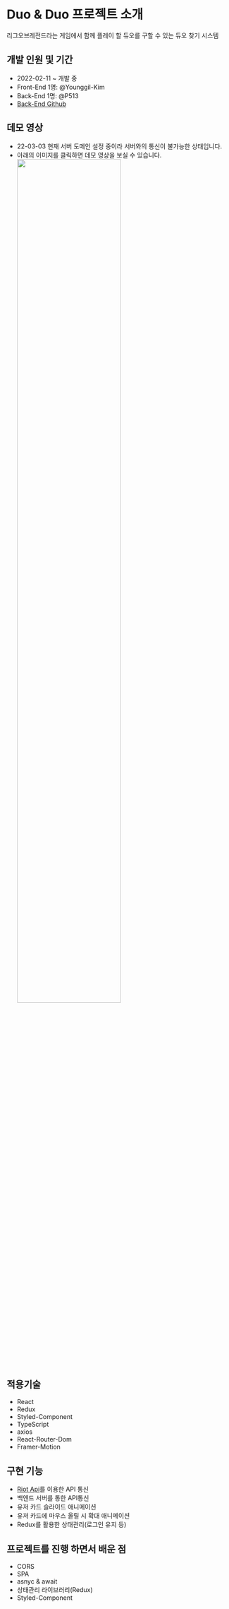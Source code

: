 # Duo & Duo 프로젝트 소개

리그오브레전드라는 게임에서 함께 플레이 할 듀오를 구할 수 있는 듀오 찾기 시스템 

## 개발 인원 및 기간
+ 2022-02-11 ~ 개발 중
+ Front-End 1명: @Younggil-Kim </br>
+  Back-End 1명: @P513 </br>
+ [Back-End Github](https://github.com/P513/15gg_backend)

## 데모 영상
+ 22-03-03 현재 서버 도메인 설정 중이라 서버와의 통신이 불가능한 상태입니다.
+ 아래의 이미지를 클릭하면 데모 영상을 보실 수 있습니다.
[<img width="70%" src="https://user-images.githubusercontent.com/69848929/156399793-32400697-8bbb-4f84-912c-92bab7247a61.png" />](https://www.youtube.com/watch?v=I3gvxg0_Nuk)
## 적용기술
+ React
+ Redux
+ Styled-Component
+ TypeScript
+ axios
+ React-Router-Dom
+ Framer-Motion

## 구현 기능
+ [Riot Api](https://developer.riotgames.com/)를 이용한 API 통신
+ 백엔드 서버를 통한 API통신
+ 유저 카드 슬라이드 애니메이션
+ 유저 카드에 마우스 올릴 시 확대 애니메이션
+ Redux를 활용한 상태관리(로그인 유지 등)


## 프로젝트를 진행 하면서 배운 점

+ CORS
+ SPA
+ asnyc & await
+ 상태관리 라이브러리(Redux)
+ Styled-Component